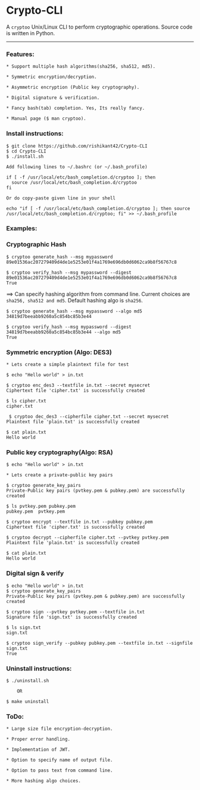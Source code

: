 # Crypto-CLI

A `cryptoo` Unix/Linux CLI to perform cryptographic operations. Source code is written in Python. 

---

### Features:
```
* Support multiple hash algorithms(sha256, sha512, md5).

* Symmetric encryption/decryption.

* Asymmetric encryption (Public key cryptography).

* Digital signature & verification.

* Fancy bash(tab) completion. Yes, Its really fancy.

* Manual page ($ man cryptoo).
```
### Install instructions:
```
$ git clone https://github.com/rishikant42/Crypto-CLI
$ cd Crypto-CLI
$ ./install.sh

Add following lines to ~/.bashrc (or ~/.bash_profile)

if [ -f /usr/local/etc/bash_completion.d/cryptoo ]; then
  source /usr/local/etc/bash_completion.d/cryptoo
fi

Or do copy-paste given line in your shell

echo "if [ -f /usr/local/etc/bash_completion.d/cryptoo ]; then source /usr/local/etc/bash_completion.d/cryptoo; fi" >> ~/.bash_profile
```

### Examples:

### Cryptographic Hash

```
$ cryptoo generate_hash --msg mypassword
89e01536ac207279409d4de1e5253e01f4a1769e696db0d6062ca9b8f56767c8

$ cryptoo verify_hash --msg mypassword --digest 89e01536ac207279409d4de1e5253e01f4a1769e696db0d6062ca9b8f56767c8
True
```

==> Can specify hashing algorithm from command line. Current choices are `sha256, sha512 and md5`. Default hashing algo is `sha256`.

```
$ cryptoo generate_hash --msg mypassword --algo md5
34819d7beeabb9260a5c854bc85b3e44

$ cryptoo verify_hash --msg mypassword --digest 34819d7beeabb9260a5c854bc85b3e44 --algo md5
True
```

### Symmetric encryption (Algo: DES3)

```
* Lets create a simple plaintext file for test

$ echo "Hello world" > in.txt

$ cryptoo enc_des3 --textfile in.txt --secret mysecret
Ciphertext file 'cipher.txt' is successfully created

$ ls cipher.txt
cipher.txt

 $ cryptoo dec_des3 --cipherfile cipher.txt --secret mysecret
Plaintext file 'plain.txt' is successfully created

$ cat plain.txt
Hello world
```

### Public key cryptography(Algo: RSA)

```
$ echo "Hello world" > in.txt

* Lets create a private-public key pairs

$ cryptoo generate_key_pairs
Private-Public key pairs (pvtkey.pem & pubkey.pem) are successfully created

$ ls pvtkey.pem pubkey.pem
pubkey.pem	pvtkey.pem

$ cryptoo encrypt --textfile in.txt --pubkey pubkey.pem
Ciphertext file 'cipher.txt' is successfully created

$ cryptoo decrypt --cipherfile cipher.txt --pvtkey pvtkey.pem 
Plaintext file 'plain.txt' is successfully created

$ cat plain.txt
Hello world
```

### Digital sign & verify

```
$ echo "Hello world" > in.txt
$ cryptoo generate_key_pairs
Private-Public key pairs (pvtkey.pem & pubkey.pem) are successfully created

$ cryptoo sign --pvtkey pvtkey.pem --textfile in.txt
Signature file 'sign.txt' is successfully created

$ ls sign.txt
sign.txt

$ cryptoo sign_verify --pubkey pubkey.pem --textfile in.txt --signfile sign.txt 
True
```

### Uninstall instructions:
```
$ ./uninstall.sh

    OR

$ make uninstall
```

### ToDo:
```
* Large size file encryption-decryption.

* Proper error handling.

* Implementation of JWT.

* Option to specify name of output file.

* Option to pass text from command line.

* More hashing algo choices.

```
